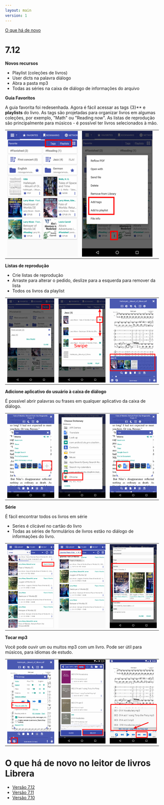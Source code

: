 ```yaml
---
layout: main
version: 1
---
```

[O que há de novo](/wiki/what-is-new/pt)

# 7.12

**Novos recursos**

* Playlist (coleções de livros)
* User dicts na palavra diálogo
* Abra a pasta mp3
* Todas as séries na caixa de diálogo de informações do arquivo



**Guia Favoritos**

A guia favorita foi redesenhada. Agora é fácil acessar as tags {3}** e **playlists** do livro.
As tags são projetadas para organizar livros em algumas coleções, por exemplo, &quot;Math&quot; ou &quot;Reading now&quot;.
As listas de reprodução são principalmente para músicos - é possível ter livros selecionados à mão.


||||
|-|-|-|
|![](1.png)|![](2.png)||

**Listas de reprodução**

* Crie listas de reprodução
* Arraste para alterar o pedido, deslize para a esquerda para remover da lista
* Todos os livros da playlist

||||
|-|-|-|
|![](4.png)|![](5.png)|![](6.png)|

**Adicione aplicativo do usuário à caixa de diálogo**

É possível abrir palavras ou frases em qualquer aplicativo da caixa de diálogo.

||||
|-|-|-|
|![](7.png)|![](8.png)|![](9.png)|

**Série**

É fácil encontrar todos os livros em série

* Series é clicável no cartão do livro
* Todas as séries de formulários de livros estão no diálogo de informações do livro.

||||
|-|-|-|
|![](10.png)|![](11.png)|![](12.png)|

**Tocar mp3**

Você pode ouvir um ou muitos mp3 com um livro.
Pode ser útil para músicos, para idiomas de estudo.

||||
|-|-|-|
|![](13.png)|![](14.png)|![](15.png)|



# O que há de novo no leitor de livros Librera

* [Versão 7.12](/wiki/what-is-new/7.12/pt)
* [Versão 7.11](/wiki/what-is-new/7.11/pt)
* [Versão 7.10](/wiki/what-is-new/7.10/pt)


